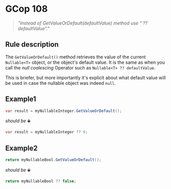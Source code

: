 ﻿# GCop 108

> *"Instead of GetValueOrDefault(defaultValue) method use \" ?? defaultValue\"."*

## Rule description

The `GetValueOrDefault()` method retrieves the value of the current `Nullable<T>` object, or the object's default value. It is the same as when you call the *null coalescing* Operator such as `Nullable<T> ?? defaultValue`.

This is briefer, but more importantly it's explicit about what default value will be used in case the nullable object was indeed `null`.

## Example1

```csharp
var result = myNullableInteger.GetValueOrDefault();
```

*should be* 🡻

```csharp
var result = myNullableInteger ?? 0;
```

## Example2

```csharp
return myNullableBool.GetValueOrDefault();
```

*should be* 🡻

```csharp
return myNullableBool ?? false;
```
